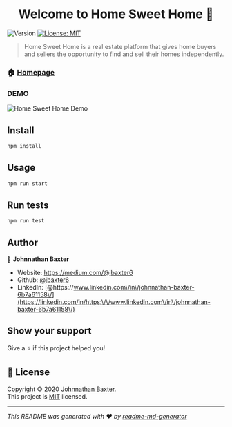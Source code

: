<h1 align="center">Welcome to Home Sweet Home 👋</h1>
<p>
  <img alt="Version" src="https://img.shields.io/badge/version-0.1.0-blue.svg?cacheSeconds=2592000" />
  <a href="https://choosealicense.com/licenses/mit/" target="_blank">
    <img alt="License: MIT" src="https://img.shields.io/badge/License-MIT-yellow.svg" />
  </a>
</p>

> Home Sweet Home is a real estate platform that gives home buyers and sellers the opportunity to find and sell their homes independently.  

### 🏠 [Homepage](https://github.com/jbaxter6/Home-Sweet-Home)

### DEMO
![Home Sweet Home Demo](HSH.gif)

## Install

```sh
npm install
```

## Usage

```sh
npm run start
```

## Run tests

```sh
npm run test
```

## Author

👤 **Johnnathan Baxter**

* Website: https://medium.com/@jbaxter6
* Github: [@jbaxter6](https://github.com/jbaxter6)
* LinkedIn: [@https:\/\/www.linkedin.com\/in\/johnnathan-baxter-6b7a61158\/](https://linkedin.com/in/https:\/\/www.linkedin.com\/in\/johnnathan-baxter-6b7a61158\/)

## Show your support

Give a ⭐️ if this project helped you!

## 📝 License

Copyright © 2020 [Johnnathan Baxter](https://github.com/jbaxter6).<br />
This project is [MIT](https://choosealicense.com/licenses/mit/) licensed.

***
_This README was generated with ❤️ by [readme-md-generator](https://github.com/kefranabg/readme-md-generator)_
